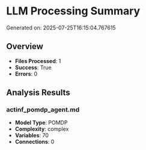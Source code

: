 # LLM Processing Summary

Generated on: 2025-07-25T16:15:04.767615

## Overview
- **Files Processed**: 1
- **Success**: True
- **Errors**: 0

## Analysis Results

### actinf_pomdp_agent.md
- **Model Type**: POMDP
- **Complexity**: complex
- **Variables**: 70
- **Connections**: 0
